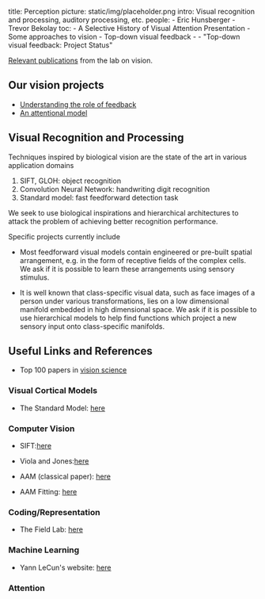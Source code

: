 title: Perception
picture: static/img/placeholder.png
intro: Visual recognition and processing, auditory processing, etc.
people:
    - Eric Hunsberger
    - Trevor Bekolay
toc:
    - A Selective History of Visual Attention Presentation
    - Some approaches to vision
    - Top-down visual feedback
    - - "Top-down visual feedback: Project Status"

[Relevant publications](?q=/biblio/term/vision/) from the lab on vision.

## Our vision projects

  * [Understanding the role of feedback](?q=node/522)
  * [An attentional model]()

## **Visual Recognition and Processing**

Techniques inspired by biological vision are the state of the art in various
application domains

  1. SIFT, GLOH: object recognition
  2. Convolution Neural Network: handwriting digit recognition
  3. Standard model: fast feedforward detection task

We seek to use biological inspirations and hierarchical architectures to
attack the problem of achieving better recognition performance.

Specific projects currently include

  * Most feedforward visual models contain engineered or pre-built spatial arrangement, e.g. in the form of receptive fields of the complex cells. We ask if it is possible to learn these arrangements using sensory stimulus.

  * It is well known that class-specific visual data, such as face images of a person under various transformations, lies on a low dimensional manifold embedded in high dimensional space. We ask if it is possible to use hierarchical models to help find functions which project a new sensory input onto class-specific manifolds.

## **Useful Links and References**

  * Top 100 papers in [vision science](http://www.psych.neu.edu/faculty/y.petrov/most-important-vision-papers.html)

### Visual Cortical Models

  * The Standard Model: [here](http://web.mit.edu/serre/www/Publications.htm)

### Computer Vision

  * SIFT:[here](http://www.cs.ubc.ca/~lowe/keypoints/)

  * Viola and Jones:[here](http://portal.acm.org/citation.cfm?id=966458)

  * AAM (classical paper): [here](http://personalpages.manchester.ac.uk/staff/timothy.f.cootes/)

  * AAM Fitting: [here](http://www.ri.cmu.edu/projects/project_448.html)

### Coding/Representation

  * The Field Lab: [here](http://redwood.psych.cornell.edu/index.php)

### Machine Learning

  * Yann LeCun's website: [here](http://yann.lecun.com/exdb/publis/index.html)

### Attention
